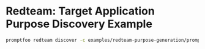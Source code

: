 # Redteam: Target Application Purpose Discovery Example

```sh
promptfoo redteam discover -c examples/redteam-purpose-generation/promptfooconfig.yaml --preview
```
